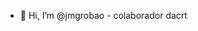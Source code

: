 - 👋 Hi, I’m @jmgrobao - colaborador dacrt

<!---
jmgrobao/jmgrobao is a ✨ special ✨ repository because its `README.md` (this file) appears on your GitHub profile.
You can click the Preview link to take a look at your changes.
--->
